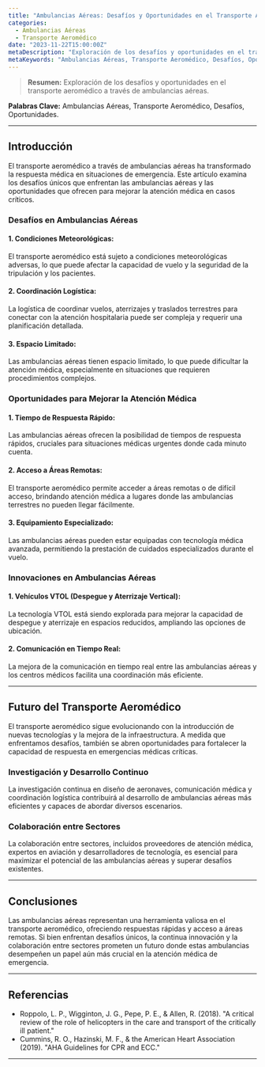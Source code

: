 ```yaml
---
title: "Ambulancias Aéreas: Desafíos y Oportunidades en el Transporte Aeromédico"
categories:
  - Ambulancias Aéreas
  - Transporte Aeromédico
date: "2023-11-22T15:00:00Z"
metaDescription: "Exploración de los desafíos y oportunidades en el transporte aeromédico a través de ambulancias aéreas."
metaKeywords: "Ambulancias Aéreas, Transporte Aeromédico, Desafíos, Oportunidades"
---
```


> **Resumen:** Exploración de los desafíos y oportunidades en el transporte aeromédico a través de ambulancias aéreas.

**Palabras Clave:** Ambulancias Aéreas, Transporte Aeromédico, Desafíos, Oportunidades.

---

## Introducción

El transporte aeromédico a través de ambulancias aéreas ha transformado la respuesta médica en situaciones de emergencia. Este artículo examina los desafíos únicos que enfrentan las ambulancias aéreas y las oportunidades que ofrecen para mejorar la atención médica en casos críticos.

### Desafíos en Ambulancias Aéreas

#### 1. **Condiciones Meteorológicas:**
El transporte aeromédico está sujeto a condiciones meteorológicas adversas, lo que puede afectar la capacidad de vuelo y la seguridad de la tripulación y los pacientes.

#### 2. **Coordinación Logística:**
La logística de coordinar vuelos, aterrizajes y traslados terrestres para conectar con la atención hospitalaria puede ser compleja y requerir una planificación detallada.

#### 3. **Espacio Limitado:**
Las ambulancias aéreas tienen espacio limitado, lo que puede dificultar la atención médica, especialmente en situaciones que requieren procedimientos complejos.

### Oportunidades para Mejorar la Atención Médica

#### 1. **Tiempo de Respuesta Rápido:**
Las ambulancias aéreas ofrecen la posibilidad de tiempos de respuesta rápidos, cruciales para situaciones médicas urgentes donde cada minuto cuenta.

#### 2. **Acceso a Áreas Remotas:**
El transporte aeromédico permite acceder a áreas remotas o de difícil acceso, brindando atención médica a lugares donde las ambulancias terrestres no pueden llegar fácilmente.

#### 3. **Equipamiento Especializado:**
Las ambulancias aéreas pueden estar equipadas con tecnología médica avanzada, permitiendo la prestación de cuidados especializados durante el vuelo.

### Innovaciones en Ambulancias Aéreas

#### 1. **Vehículos VTOL (Despegue y Aterrizaje Vertical):**
La tecnología VTOL está siendo explorada para mejorar la capacidad de despegue y aterrizaje en espacios reducidos, ampliando las opciones de ubicación.

#### 2. **Comunicación en Tiempo Real:**
La mejora de la comunicación en tiempo real entre las ambulancias aéreas y los centros médicos facilita una coordinación más eficiente.

---

## Futuro del Transporte Aeromédico

El transporte aeromédico sigue evolucionando con la introducción de nuevas tecnologías y la mejora de la infraestructura. A medida que enfrentamos desafíos, también se abren oportunidades para fortalecer la capacidad de respuesta en emergencias médicas críticas.

### Investigación y Desarrollo Continuo

La investigación continua en diseño de aeronaves, comunicación médica y coordinación logística contribuirá al desarrollo de ambulancias aéreas más eficientes y capaces de abordar diversos escenarios.

### Colaboración entre Sectores

La colaboración entre sectores, incluidos proveedores de atención médica, expertos en aviación y desarrolladores de tecnología, es esencial para maximizar el potencial de las ambulancias aéreas y superar desafíos existentes.

---

## Conclusiones

Las ambulancias aéreas representan una herramienta valiosa en el transporte aeromédico, ofreciendo respuestas rápidas y acceso a áreas remotas. Si bien enfrentan desafíos únicos, la continua innovación y la colaboración entre sectores prometen un futuro donde estas ambulancias desempeñen un papel aún más crucial en la atención médica de emergencia.

---

## Referencias

- Roppolo, L. P., Wigginton, J. G., Pepe, P. E., & Allen, R. (2018). "A critical review of the role of helicopters in the care and transport of the critically ill patient."
- Cummins, R. O., Hazinski, M. F., & the American Heart Association (2019). "AHA Guidelines for CPR and ECC."

---
